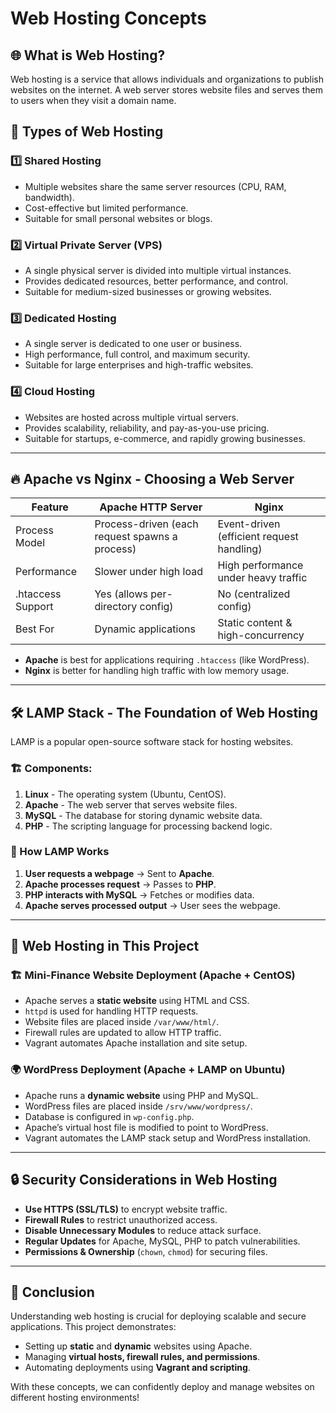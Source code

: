 # Web Hosting Concepts

## 🌐 What is Web Hosting?
Web hosting is a service that allows individuals and organizations to publish websites on the internet. A web server stores website files and serves them to users when they visit a domain name.

## 🏢 Types of Web Hosting

### 1️⃣ Shared Hosting
- Multiple websites share the same server resources (CPU, RAM, bandwidth).
- Cost-effective but limited performance.
- Suitable for small personal websites or blogs.

### 2️⃣ Virtual Private Server (VPS)
- A single physical server is divided into multiple virtual instances.
- Provides dedicated resources, better performance, and control.
- Suitable for medium-sized businesses or growing websites.

### 3️⃣ Dedicated Hosting
- A single server is dedicated to one user or business.
- High performance, full control, and maximum security.
- Suitable for large enterprises and high-traffic websites.

### 4️⃣ Cloud Hosting
- Websites are hosted across multiple virtual servers.
- Provides scalability, reliability, and pay-as-you-use pricing.
- Suitable for startups, e-commerce, and rapidly growing businesses.

---

## 🔥 Apache vs Nginx - Choosing a Web Server

| Feature       | Apache HTTP Server | Nginx |
|--------------|-------------------|-------|
| Process Model | Process-driven (each request spawns a process) | Event-driven (efficient request handling) |
| Performance  | Slower under high load | High performance under heavy traffic |
| .htaccess Support | Yes (allows per-directory config) | No (centralized config) |
| Best For     | Dynamic applications | Static content & high-concurrency |

- **Apache** is best for applications requiring `.htaccess` (like WordPress).
- **Nginx** is better for handling high traffic with low memory usage.

---

## 🛠️ LAMP Stack - The Foundation of Web Hosting

LAMP is a popular open-source software stack for hosting websites.

### 🏗️ Components:
1. **Linux** - The operating system (Ubuntu, CentOS).
2. **Apache** - The web server that serves website files.
3. **MySQL** - The database for storing dynamic website data.
4. **PHP** - The scripting language for processing backend logic.

### 🔧 How LAMP Works
1. **User requests a webpage** → Sent to **Apache**.
2. **Apache processes request** → Passes to **PHP**.
3. **PHP interacts with MySQL** → Fetches or modifies data.
4. **Apache serves processed output** → User sees the webpage.

---

## 📌 Web Hosting in This Project

### 🏗️ **Mini-Finance Website Deployment (Apache + CentOS)**
- Apache serves a **static website** using HTML and CSS.
- `httpd` is used for handling HTTP requests.
- Website files are placed inside `/var/www/html/`.
- Firewall rules are updated to allow HTTP traffic.
- Vagrant automates Apache installation and site setup.

### 🌍 **WordPress Deployment (Apache + LAMP on Ubuntu)**
- Apache runs a **dynamic website** using PHP and MySQL.
- WordPress files are placed inside `/srv/www/wordpress/`.
- Database is configured in `wp-config.php`.
- Apache’s virtual host file is modified to point to WordPress.
- Vagrant automates the LAMP stack setup and WordPress installation.

---

## 🔒 Security Considerations in Web Hosting

- **Use HTTPS (SSL/TLS)** to encrypt website traffic.
- **Firewall Rules** to restrict unauthorized access.
- **Disable Unnecessary Modules** to reduce attack surface.
- **Regular Updates** for Apache, MySQL, PHP to patch vulnerabilities.
- **Permissions & Ownership** (`chown`, `chmod`) for securing files.

---

## 📜 Conclusion

Understanding web hosting is crucial for deploying scalable and secure applications. This project demonstrates:
- Setting up **static** and **dynamic** websites using Apache.
- Managing **virtual hosts, firewall rules, and permissions**.
- Automating deployments using **Vagrant and scripting**.

With these concepts, we can confidently deploy and manage websites on different hosting environments!

